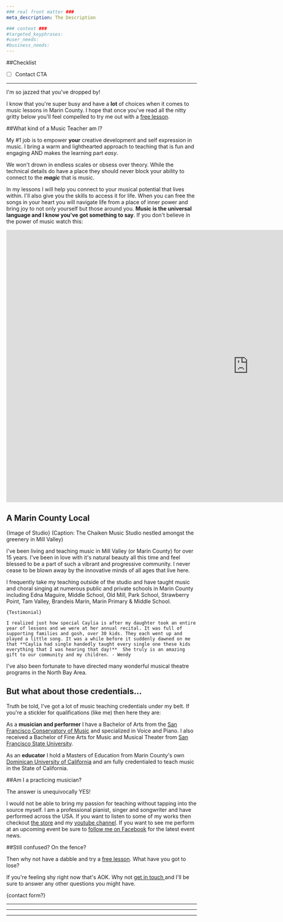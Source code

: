 ```yaml
---
### real front matter ###
meta_description: The Description

### context ###
#targeted_keyphrases:
#user_needs:
#business_needs:
---
```

##Checklist

- [ ] Contact CTA

---

I'm so jazzed that you've dropped by!

I know that you're super busy and have a **lot** of choices when it comes to music lessons in Marin County. I hope that once you've read all the nitty gritty below you'll feel compelled to try me out with a [free lesson](#).

##What kind of a Music Teacher am I?

My #1 job is to empower **your** creative development and self expression in music. I bring a warm and lighthearted approach to teaching that is fun and engaging AND makes the learning part _easy_.

We won't drown in endless scales or obsess over theory. While the technical details do have a place they should never block your ability to connect to the _**magic**_ that is music.

In my lessons I will help you connect to your musical potential that lives within. I'll also give you the skills to access it for life. When you can free the songs in your heart you will navigate life from a place of inner power and bring joy to not only yourself but those around you. **Music is the universal language and I know you've got something to say**. If you don't believe in the power of music watch this:

<iframe src="https://player.vimeo.com/video/9761188?color=ff9933&byline=0&portrait=0" width="1280" height="720" frameborder="0" webkitallowfullscreen mozallowfullscreen allowfullscreen></iframe>

## A Marin County Local

{Image of Studio} (Caption: The Chaiken Music Studio nestled amongst the greenery in Mill Valley)

I've been living and teaching music in Mill Valley (or Marin County) for over 15 years. I've been in love with it's natural beauty all this time and feel blessed to be a part of such a vibrant and progressive community. I never cease to be blown away by the innovative minds of all ages that live here.

I frequently take my teaching outside of the studio and have taught music and choral singing at numerous public and private  schools in Marin County including Edna Maguire, Middle School, Old Mill, Park School, Strawberry Point, Tam Valley, Brandeis Marin, Marin Primary & Middle School.

    {Testimonial}

    I realized just how special Caylia is after my daughter took an entire year of lessons and we were at her annual recital. It was full of supporting families and gosh, over 30 kids. They each went up and played a little song. It was a while before it suddenly dawned on me that **Caylia had single handedly taught every single one these kids everything that I was hearing that day!**  She truly is an amazing gift to our community and my children. - Wendy

I've also been fortunate to have directed many wonderful musical theatre programs in the North Bay Area.

## But what about those credentials...

Truth be told, I've got a lot of music teaching credentials under my belt. If you're a stickler for qualifications (like me) then here they are:

As a **musician and performer** I have a Bachelor of Arts from the [San Francisco Conservatory of Music](https://sfcm.edu/) and specialized in Voice and Piano. I also received a Bachelor of Fine Arts for Music and Musical Theater from [San Francisco State University](http://music.sfsu.edu/).

As an **educator** I hold a Masters of Education from Marin County's own [Dominican University of California](http://www.dominican.edu/) and am fully credentialed to teach music in the State of California.


##Am I a practicing musician?

The answer is unequivocally YES!

I would not be able to bring my passion for teaching without tapping into the source myself. I am a professional pianist, singer and songwriter and have performed across the USA. If you want to listen to some of my works then checkout [the store](#) and my [youtube channel](#). If you want to see me perform at an upcoming event be sure to [follow me on Facebook](#) for the latest event news.

##Still confused? On the fence?

Then why not have a dabble and try a [free lesson](#). What have you got to lose?

If you're feeling shy right now that's AOK. Why not [get in touch ](#)  and I'll be sure to answer any other questions you might have.

{contact form?}

---
---
---

<!---
Thru teaching music and sharing my passion for music, I empower my students to expand and grow, learn how to navigate the world from a more centered and powerful space, and bring joy and happiness to their lives and the world by finding their music inside of themselves.
--->



<!---
The Caylia Chaiken Music Studio has a warm approach to teaching that is engaging and makes learning easy. Caylia shares her passion for music and helps guide her students in finding their own music inside themselves, giving them musical skills for life. Caylia uses a variety of piano teaching techniques, facilitating a learning experience from a diverse repertoire of popular, blues, and classical songs. From their first lesson, students will be able to sit down at the piano and play. Caylia’s voice coaching develops and opens the singer’s natural voice, as well as nurturing each student’s personal style.

Caylia Chaiken is a California State credentialed music teacher with a Bachelor of Arts in Music and a Masters in Education. She has taught general music and choral singing in both private and public schools, and has directed many musical theatre programs in the North Bay Area. In her studio, she teaches piano, singing, performance technique and songwriting.  Her varied teaching techniques help guide her students in discovering their own expressions and creativity through music.

Caylia Chaiken is an accomplished professional pianist, singer, and songwriter who loves sharing the joys of learning music with her students of any age.

At the Caylia Chaiken Music Studio
Singing is taught as an extension of one’s natural speaking voice – everyone can sing!
The singer learns breath control, pitch recognition, posture, vocal placement and  performance techniques that will bring their singing to a professional level.
Piano taught in kinesthetic method, featuring the Simply Music® Program, where muscle memory is retained, allowing the student to play a recognizable melody immediately.
The piano student will learn correct hand position, posture, rhythm and musicality, along with innate music theory.

-->
